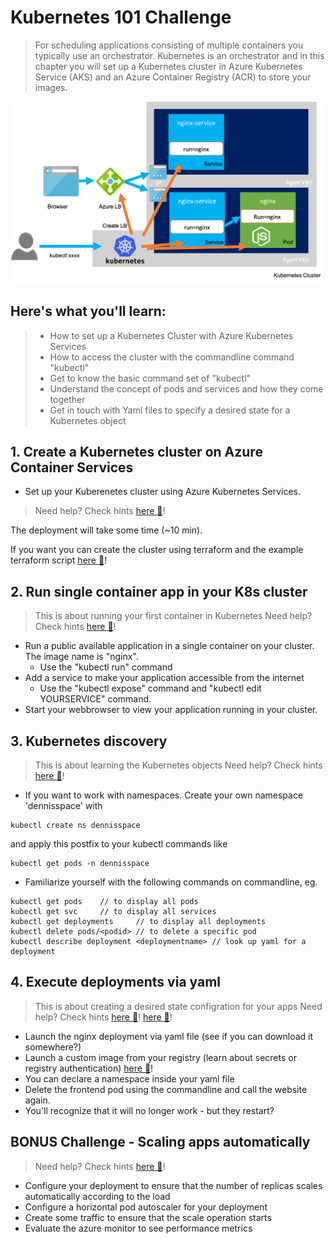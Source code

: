 # Kubernetes 101 Challenge
> For scheduling applications consisting of multiple containers you typically use an orchestrator. Kubernetes is an orchestrator and in this chapter you will set up a Kubernetes cluster in Azure Kubernetes Service (AKS) and an Azure Container Registry (ACR) to store your images.

![](/img/challenge2.png)

## Here's what you'll learn:
> - How to set up a Kubernetes Cluster with Azure Kubernetes Services
> - How to access the cluster with the commandline command "kubectl"
> - Get to know the basic command set of "kubectl"
> - Understand the concept of pods and services and how they come together
> - Get in touch with Yaml files to specify a desired state for a Kubernetes object


## 1. Create a Kubernetes cluster on Azure Container Services 
- Set up your Kuberenetes cluster using Azure Kubernetes Services.
> Need help? Check hints [here :blue_book:](hints/create_aks_cluster.md)!

The deployment will take some time (~10 min). 

If you want you can create the cluster using terraform and the example terraform script [here :blue_book:](hints/terraform.md)!

## 2. Run single container app in your K8s cluster
> This is about running your first container in Kubernetes
> Need help? Check hints [here :blue_book:](hints/k8sSingle.md)!

- Run a public available application in a single container on your cluster. The image name is "nginx".
    - Use the "kubectl run" command
- Add a service to make your application accessible from the internet
    - Use the "kubectl expose" command and "kubectl edit YOURSERVICE" command.
- Start your webbrowser to view your application running in your cluster.

## 3. Kubernetes discovery
> This is about learning the Kubernetes objects
> Need help? Check hints [here :blue_book:](https://kubernetes.io/docs/reference/kubectl/cheatsheet/)!

- If you want to work with namespaces. Create your own namespace 'dennisspace' with 
```
kubectl create ns dennisspace
```
and apply this postfix to your  kubectl commands like 
```
kubectl get pods -n dennisspace
```

- Familiarize yourself with the following commands on commandline, eg.
```
kubectl get pods    // to display all pods
kubectl get svc     // to display all services
kubectl get deployments     // to display all deployments
kubectl delete pods/<podid> // to delete a specific pod
kubectl describe deployment <deploymentname> // look up yaml for a deployment
```

## 4. Execute deployments via yaml
> This is about creating a desired state configration for your apps
> Need help? Check hints [here :blue_book:](hints/learn_yaml_files.md)! [here :blue_book:](hints/create_secrets.md)!
- Launch the nginx deployment via yaml file (see if you can download it somewhere?)
- Launch a custom image from your registry (learn about secrets or registry authentication)  [here :blue_book:](hints/yaml/aci-helloworld-reg.yaml)!
- You can declare a namespace inside your yaml file
- Delete the frontend pod using the commandline and call the website again. 
- You'll recognize that it will no longer work - but they restart?

## BONUS Challenge - Scaling apps automatically
> Need help? Check hints [here :blue_book:](hints/create_traffic.md)!

- Configure your deployment to ensure that the number of replicas scales automatically according to the load
- Configure a horizontal pod autoscaler for your deployment
- Create some traffic to ensure that the scale operation starts
- Evaluate the azure monitor to see performance metrics
